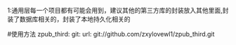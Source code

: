 1:通用层每一个项目都有可能会用到，建议其他的第三方库的封装放入其他里面,封装了数据库相关的，封装了本地持久化相关的


#使用方法
 zpub_third:
       git:
         url: git://github.com/zxylovewl1/zpub_third.git


